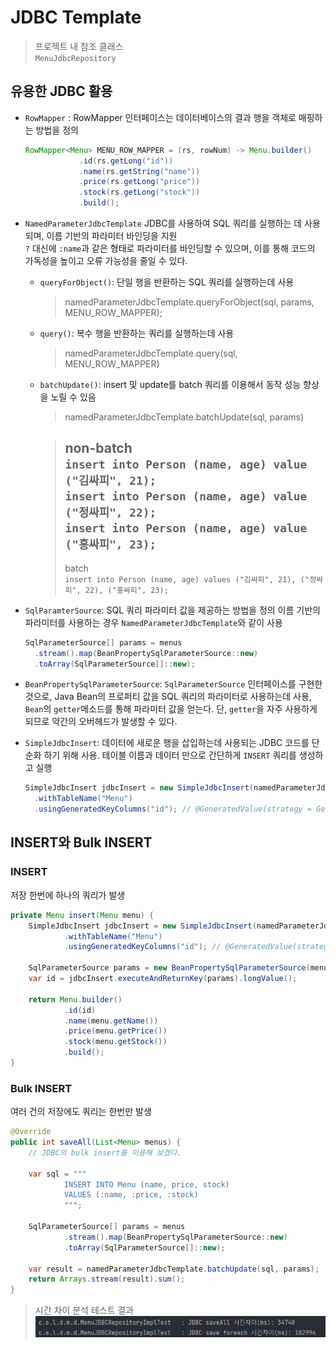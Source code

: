 # JDBC Template
> 프로젝트 내 참조 클래스  
> `MenuJdbcRepository`

## 유용한 JDBC 활용
- `RowMapper` : RowMapper 인터페이스는 데이터베이스의 결과 행을 객체로 매핑하는 방법을 정의
  ```java
  RowMapper<Menu> MENU_ROW_MAPPER = (rs, rowNum) -> Menu.builder()
              .id(rs.getLong("id"))
              .name(rs.getString("name"))
              .price(rs.getLong("price"))
              .stock(rs.getLong("stock"))
              .build();
  ```

- `NamedParameterJdbcTemplate`
  JDBC를 사용하여 SQL 쿼리를 실행하는 데 사용되며, 이름 기반의 파라미터 바인딩을 지원  
  `?` 대신에 `:name`과 같은 형태로 파라미터를 바인딩할 수 있으며, 이를 통해 코드의 가독성을 높이고 오류 가능성을 줄일 수 있다.
    - `queryForObject()`: 단일 행을 반환하는 SQL 쿼리를 실행하는데 사용
      > namedParameterJdbcTemplate.queryForObject(sql, params, MENU_ROW_MAPPER);
    - `query()`: 복수 행을 반환하는 쿼리를 실행하는데 사용
      > namedParameterJdbcTemplate.query(sql, MENU_ROW_MAPPER)
    - `batchUpdate()`: insert 및 update를 batch 쿼리를 이용해서 동작 성능 향상을 노릴 수 있음
      > namedParameterJdbcTemplate.batchUpdate(sql, params)

      > non-batch  
      > `insert into Person (name, age) value ("김싸피", 21);`  
      > `insert into Person (name, age) value ("정싸피", 22);`  
      > `insert into Person (name, age) value ("홍싸피", 23);`
      > ---
      > batch  
      > `insert into Person (name, age) values ("김싸피", 21), ("정싸피", 22), ("홍싸피", 23);`
- `SqlParamterSource`: SQL 쿼리 파라미터 값을 제공하는 방법을 정의 이름 기반의 파라미터를 사용하는 경우 `NamedParameterJdbcTemplate`와 같이 사용
  ```java
  SqlParameterSource[] params = menus
    .stream().map(BeanPropertySqlParameterSource::new)
    .toArray(SqlParameterSource[]::new);
  ```
- `BeanPropertySqlParameterSource`: `SqlParameterSource` 인터페이스를 구현한 것으로, Java Bean의 프로퍼티 값을 SQL 쿼리의 파라미터로 사용하는데 사용, `Bean`의 `getter`메소드를 통해 파라미터 값을 얻는다. 단, `getter`을 자주 사용하게 되므로 약간의 오버헤드가 발생할 수 있다.
- `SimpleJdbcInsert`: 데이터에 새로운 행을 삽입하는데 사용되는 JDBC 코드를 단순화 하기 위해 사용. 테이블 이름과 데이터 만으로 간단하게 `INSERT` 쿼리를 생성하고 실행
  ```java
  SimpleJdbcInsert jdbcInsert = new SimpleJdbcInsert(namedParameterJdbcTemplate.getJdbcTemplate())
    .withTableName("Menu")
    .usingGeneratedKeyColumns("id"); // @GeneratedValue(strategy = GenerationType.IDENTITY) Key
  ```
## INSERT와 Bulk INSERT
### INSERT
저장 한번에 하나의 쿼리가 발생
```java
private Menu insert(Menu menu) {
    SimpleJdbcInsert jdbcInsert = new SimpleJdbcInsert(namedParameterJdbcTemplate.getJdbcTemplate())
            .withTableName("Menu")
            .usingGeneratedKeyColumns("id"); // @GeneratedValue(strategy = GenerationType.IDENTITY) Key

    SqlParameterSource params = new BeanPropertySqlParameterSource(menu);
    var id = jdbcInsert.executeAndReturnKey(params).longValue();

    return Menu.builder()
            .id(id)
            .name(menu.getName())
            .price(menu.getPrice())
            .stock(menu.getStock())
            .build();
}
```

### Bulk INSERT
여러 건의 저장에도 쿼리는 한번만 발생
```java
@Override
public int saveAll(List<Menu> menus) {
    // JDBC의 bulk insert를 이용해 보겠다.

    var sql = """
            INSERT INTO Menu (name, price, stock)
            VALUES (:name, :price, :stock)
            """;

    SqlParameterSource[] params = menus
            .stream().map(BeanPropertySqlParameterSource::new)
            .toArray(SqlParameterSource[]::new);

    var result = namedParameterJdbcTemplate.batchUpdate(sql, params);
    return Arrays.stream(result).sum();
}
```

>시간 차이 분석 테스트 결과  
![jdbc_insert_test](assets/jdbc_insert_test.png)
